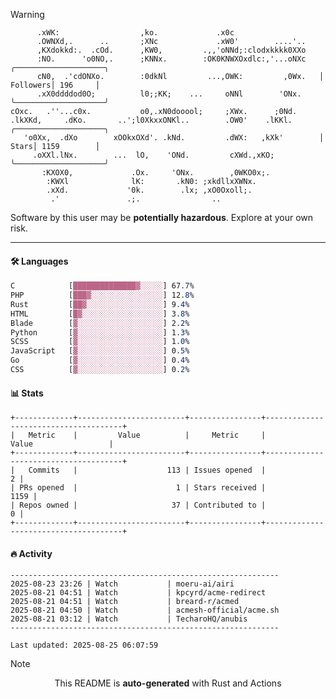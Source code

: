 > [!WARNING]
> ```>        ,o;                    .                ..                    
>       .xWK:                  ,ko.             .x0c                   
>       .OWNXd,.      ..       ;XNc             .xW0'        ....'..   
>       ,KXdokkd:.  .cOd.      ,KW0,         .,,'oNNd;:clodxkkkk0XXo   
>       :NO.      'o0NO,.      ;KNNx.        :OK0KNWXOxdlc:,'...oNXc   ╭────────────────────╮
>       cN0,  .'cdONXo.        :0dkNl         ...,OWK:         ,0Wx.   │ Followers│ 196     │
>       .xX0ddddod0O;          l0;;KK;    ...     oNNl        'ONx.    ╰────────────────────╯
> cOxc.   .''...c0x.           o0,.xN0dooool;     ;XWx.      ;0Nd.     
> .lkXKd,     .dKo.       ..';l0XkxxONKl..        .OW0'    .lKKl.      ╭────────────────────╮
>    'o0Xx,  .dXo        xOOkxOXd'. .kNd.         .dWX:   ,kXk'        │ Stars│ 1159        │
>      .oXXl.lNx.        ...  lO,    'ONd.         cXWd.,xKO;          ╰────────────────────╯
>        :KXOX0,             .Ox.     'ONx.        ,0WKO0x;.           
>         :KWXl              lK:       .kN0: ;xkdllxXWNx.              
>         .xXd.             '0k.        .lx; ,xO0Oxoll;.               
>          .'               .;.                ..                      
> ```
> <p>Software by this user may be <b>potentially hazardous</b>. Explore at your own risk.</p>

---

#### 🛠️ Languages
```css
C            [██████████████▓░░░░░] 67.7%
PHP          [███▓░░░░░░░░░░░░░░░░] 12.8%
Rust         [██▓░░░░░░░░░░░░░░░░░] 9.4%
HTML         [█▓░░░░░░░░░░░░░░░░░░] 3.8%
Blade        [▓░░░░░░░░░░░░░░░░░░░] 2.2%
Python       [▓░░░░░░░░░░░░░░░░░░░] 1.3%
SCSS         [▓░░░░░░░░░░░░░░░░░░░] 1.0%
JavaScript   [▓░░░░░░░░░░░░░░░░░░░] 0.5%
Go           [▓░░░░░░░░░░░░░░░░░░░] 0.4%
CSS          [▓░░░░░░░░░░░░░░░░░░░] 0.2%
```

#### 📊 Stats
```
+-------------+------------------------+----------------+--------------------------------------+
|   Metric    |         Value          |     Metric     |                Value                 |
+-------------+------------------------+----------------+--------------------------------------+
|   Commits   |                    113 | Issues opened  |                                    2 |
| PRs opened  |                      1 | Stars received |                                 1159 |
| Repos owned |                     37 | Contributed to |                                    0 |
+-------------+------------------------+----------------+--------------------------------------+
```

#### 🔥 Activity
```
------------------------------------------------------------
2025-08-23 23:26 | Watch           | moeru-ai/airi
2025-08-21 04:51 | Watch           | kpcyrd/acme-redirect
2025-08-21 04:51 | Watch           | breard-r/acmed
2025-08-21 04:50 | Watch           | acmesh-official/acme.sh
2025-08-21 03:12 | Watch           | TecharoHQ/anubis
------------------------------------------------------------

Last updated: 2025-08-25 06:07:59
```

> [!NOTE]
> <p align="center">This README is <b>auto-generated</b> with Rust and Actions</p>